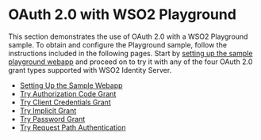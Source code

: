 # OAuth 2.0 with WSO2 Playground

This section demonstrates the use of OAuth 2.0 with a WSO2 Playground
sample. To obtain and configure the Playground sample, follow the
instructions included in the following pages. Start by [setting up the
sample playground webapp](Setting_Up_the_Sample_Webapp) and proceed on
to try it with any of the four OAuth 2.0 grant types supported with WSO2
Identity Server.

-   [Setting Up the Sample Webapp](Setting_Up_the_Sample_Webapp)
-   [Try Authorization Code Grant](../../learn/try-authorization-code-grant)
-   [Try Client Credentials Grant](../../learn/try-client-credentials-grant)
-   [Try Implicit Grant](../../learn/try-implicit-grant)
-   [Try Password Grant](../../learn/try-password-grant)
-   [Try Request Path Authentication](Try_Request_Path_Authentication)
